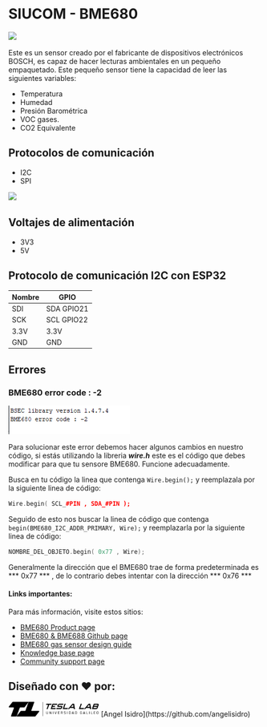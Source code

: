 # SIUCOM - BME680 
<img src="https://github.com/teslalab/SIUCOM/blob/main/img/_DSC0873.jpg" height="300">


Este es un sensor creado por el fabricante de dispositivos electrónicos BOSCH, es capaz de hacer lecturas ambientales en un pequeño empaquetado. Este pequeño sensor tiene la capacidad de leer las siguientes variables:

- Temperatura
- Humedad 
- Presión Barométrica
- VOC gases.
- CO2 Equivalente

## Protocolos de comunicación

- I2C
- SPI 

<img src="https://github.com/teslalab/SIUCOM/blob/main/img/Pinout-01.jpg" height="300">

## Voltajes de alimentación

- 3V3
- 5V

## Protocolo de comunicación I2C con ESP32
Nombre | GPIO
--- | ---
SDI	 | SDA GPIO21
SCK | SCL GPIO22
3.3V | 3.3V
GND | GND


## Errores 

### BME680 error code : -2
![](/img/error1.PNG)

Para solucionar este error debemos hacer algunos cambios en nuestro código, si estás utilizando la libreria ***wire.h*** este es el código que debes modificar para que tu sensore BME680. Funcione adecuadamente.

Busca en tu código la linea que contenga ```Wire.begin();``` y reemplazala por la siguiente linea de código:
```cpp
Wire.begin( SCL_#PIN , SDA_#PIN );
```

Seguido de esto nos buscar la linea de código que contenga ```begin(BME680_I2C_ADDR_PRIMARY, Wire);``` y reemplazarla por la siguiente linea de código:
```cpp
NOMBRE_DEL_OBJETO.begin( 0x77 , Wire);
```
Generalmente la dirección que el BME680 trae de forma predeterminada es *** 0x77 *** , de lo contrario debes intentar con la dirección *** 0x76 ***

#### Links importantes:
Para más información, visite estos sitios: 

- [BME680 Product page](https://www.bosch-sensortec.com/bst/products/all_products/bme680)
- [BME680 & BME688 Github page](https://github.com/BoschSensortec/BME68x-Sensor-API)
- [BME680 gas sensor design guide](https://community.bosch-sensortec.com/t5/Knowledge-base/BME680-gas-sensor-series-design-guide/ta-p/5952)
- [Knowledge base page](https://community.bosch-sensortec.com/t5/Knowledge-base/tkb-p/bst_community-mems-tkb)
- [Community support page](https://community.bosch-sensortec.com)


## Diseñado con :heart: por: 
<img src="https://github.com/teslalab/SIUCOM/blob/main/img/LOGO%20TESLA.png" height="30">
[Angel Isidro](https://github.com/angelisidro)


